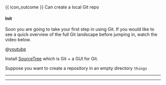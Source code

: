 <span id="prereqs"><panel src="../../revisionControl/repositories/unit-inElsewhere-asFlat.md" boilerplate header="{{ icon_prereq }} %%Project Management → Revision Control → Repositories%%" /></span>

<span id="outcomes">{{ icon_outcome }} Can create a local Git repo</span>

<div id="title">

#### Init

</div>

<div id="body">

<panel header="%%{{ icon_resource }} Git Overview%%"> 

Soon you are going to take your first step in using Git. If you would like to see a quick overview of the full Git landscape before jumping in, watch the video below.
 
@[youtube](v40b3ExbM0c)

</panel><p/>

Install [SourceTree](https://www.sourcetreeapp.com/) which is Git + a GUI for Git.

Suppose you want to create a repository in an empty directory `things`

<tabs>
  <tab header="SourceTree">
    <include src="./sourcetree.md" />
  <hr></tab>
  <tab header="CLI">
    <include src="./cli.md" />
  <hr></tab>
</tabs>

</div>

<div id="extras">
</div>
